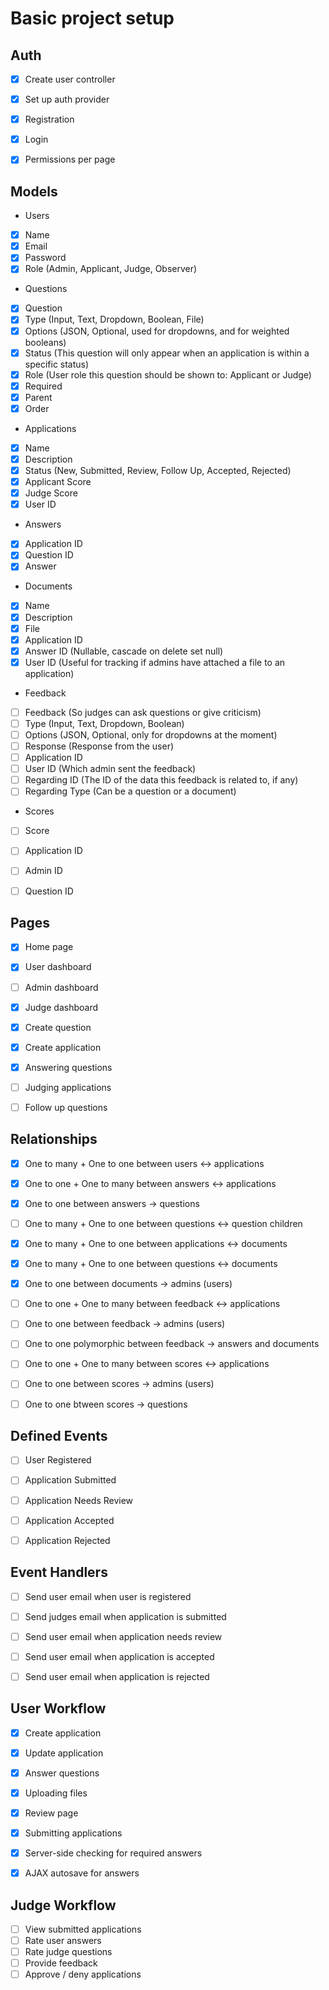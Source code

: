 # Basic project setup

## Auth
- [x] Create user controller
- [x] Set up auth provider
- [x] Registration
- [x] Login
- [x] Permissions per page


## Models
- Users
 - [x] Name
 - [x] Email
 - [x] Password
 - [x] Role (Admin, Applicant, Judge, Observer)

- Questions
 - [x] Question
 - [x] Type (Input, Text, Dropdown, Boolean, File)
 - [x] Options (JSON, Optional, used for dropdowns, and for weighted booleans)
 - [x] Status (This question will only appear when an application is within a specific status)
 - [x] Role (User role this question should be shown to: Applicant or Judge)
 - [x] Required
 - [x] Parent
 - [x] Order

- Applications
 - [x] Name
 - [x] Description
 - [x] Status (New, Submitted, Review, Follow Up, Accepted, Rejected)
 - [x] Applicant Score
 - [x] Judge Score
 - [x] User ID

- Answers
 - [x] Application ID
 - [x] Question ID
 - [x] Answer

- Documents
 - [x] Name
 - [x] Description
 - [x] File
 - [x] Application ID
 - [x] Answer ID (Nullable, cascade on delete set null)
 - [x] User ID (Useful for tracking if admins have attached a file to an application)

- Feedback
 - [ ] Feedback (So judges can ask questions or give criticism)
 - [ ] Type (Input, Text, Dropdown, Boolean)
 - [ ] Options (JSON, Optional, only for dropdowns at the moment)
 - [ ] Response (Response from the user)
 - [ ] Application ID
 - [ ] User ID (Which admin sent the feedback)
 - [ ] Regarding ID (The ID of the data this feedback is related to, if any)
 - [ ] Regarding Type (Can be a question or a document)

- Scores
 - [ ] Score
 - [ ] Application ID
 - [ ] Admin ID
 - [ ] Question ID


## Pages
- [x] Home page
- [x] User dashboard
- [ ] Admin dashboard
- [x] Judge dashboard
- [x] Create question
- [x] Create application
- [x] Answering questions
- [ ] Judging applications
- [ ] Follow up questions


## Relationships
- [x] One to many + One to one between users <-> applications
- [x] One to one + One to many between answers <-> applications
- [x] One to one between answers -> questions
- [ ] One to many + One to one between questions <-> question children
- [x] One to many + One to one between applications <-> documents
- [x] One to many + One to one between questions <-> documents
- [x] One to one between documents -> admins (users) 
- [ ] One to one + One to many between feedback <-> applications
- [ ] One to one between feedback -> admins (users)
- [ ] One to one polymorphic between feedback -> answers and documents
- [ ] One to one + One to many between scores <-> applications
- [ ] One to one between scores -> admins (users)
- [ ] One to one btween scores -> questions


## Defined Events
- [ ] User Registered
- [ ] Application Submitted
- [ ] Application Needs Review
- [ ] Application Accepted
- [ ] Application Rejected


## Event Handlers
- [ ] Send user email when user is registered
- [ ] Send judges email when application is submitted
- [ ] Send user email when application needs review
- [ ] Send user email when application is accepted
- [ ] Send user email when application is rejected


## User Workflow
- [x] Create application
- [x] Update application
- [x] Answer questions
- [x] Uploading files
- [x] Review page
- [x] Submitting applications
- [x] Server-side checking for required answers
- [x] AJAX autosave for answers


## Judge Workflow
- [ ] View submitted applications
- [ ] Rate user answers
- [ ] Rate judge questions
- [ ] Provide feedback
- [ ] Approve / deny applications
